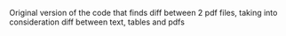 
Original version of the code that finds diff between 2 pdf files, taking into consideration diff between text, tables and pdfs
